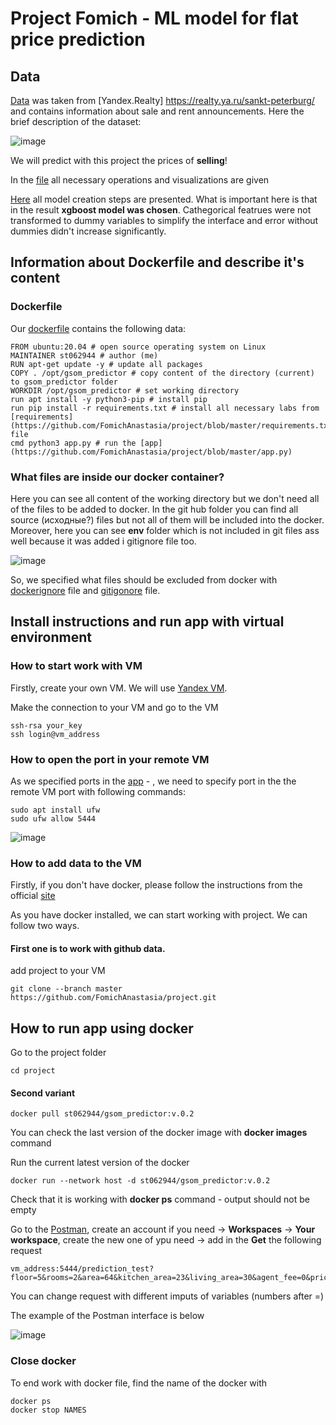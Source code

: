 # Project Fomich - ML model for flat price prediction

## Data

[Data](https://drive.google.com/file/d/1FZV6YH3k_-uiMv32GfsGaByE5D2CMUhZ/view?usp=sharing) was taken from [Yandex.Realty] https://realty.ya.ru/sankt-peterburg/ and contains information about sale and rent announcements. Here the brief description of the dataset:

![image](https://github.com/FomichAnastasia/project/assets/114520431/1ecc5577-0b58-4fcf-b31f-74602558a774)

We will predict with this project the prices of **selling**! 

In the [file](https://github.com/FomichAnastasia/project/blob/main/Statistics.ipynb) all necessary operations and visualizations are given

[Here](https://github.com/FomichAnastasia/project/blob/main/Models.ipynb) all model creation steps are presented. What is important here is that in the result **xgboost model was chosen**. Cathegorical featrues were not transformed to dummy variables to simplify the interface and error without dummies didn't increase significantly. 


## Information about Dockerfile and describe it's content

### Dockerfile
 
Our [dockerfile](https://github.com/FomichAnastasia/project/blob/master/Dockerfile) contains the following data:
 
 ```
FROM ubuntu:20.04 # open source operating system on Linux
MAINTAINER st062944 # author (me)
RUN apt-get update -y # update all packages
COPY . /opt/gsom_predictor # copy content of the directory (current) to gsom_predictor folder 
WORKDIR /opt/gsom_predictor # set working directory
run apt install -y python3-pip # install pip
run pip install -r requirements.txt # install all necessary labs from [requirements](https://github.com/FomichAnastasia/project/blob/master/requirements.txt) file 
cmd python3 app.py # run the [app](https://github.com/FomichAnastasia/project/blob/master/app.py)
 ```
 
### What files are inside our docker container?

Here you can see all content of the working directory but we don't need all of the files to be added to docker. In the git hub folder you can find all source (исходные?) files but not all of them will be included into the docker. Moreover, here you can see **env** folder which is not included in git files ass well because it was added i gitignore file too.
 
![image](https://github.com/FomichAnastasia/project/assets/114520431/7dae5499-6a7f-49cd-a705-b93674c4ba3d)

So, we specified what files should be excluded from docker with [dockerignore](https://github.com/FomichAnastasia/project/blob/master/.dockerignore) file and [gitigonore](https://github.com/FomichAnastasia/project/blob/master/.gitignore) file.

## Install instructions and run app with virtual environment

### How to start work with VM

Firstly, create your own VM. We will use [Yandex VM](https://console.cloud.yandex.ru/folders/b1gbrh8lv3mtr0l2eo47/compute/instances). 

Make the connection to your VM and go to the VM

```
ssh-rsa your_key
ssh login@vm_address
```

### How to open the port in your remote VM

As we specified ports in the [app](https://github.com/FomichAnastasia/project/blob/master/app.py) - , we need to specify port in the the remote VM port with following commands:

```
sudo apt install ufw 
sudo ufw allow 5444 
```
![image](https://github.com/FomichAnastasia/project/assets/114520431/46dda731-462a-4f7b-be99-a5be9d37cabe)

### How to add data to the VM

Firstly, if you don't have docker, please follow the instructions from the official [site](https://docs.docker.com/engine/install/ubuntu/)

As you have docker installed, we can start working with project. We can follow two ways. 

#### First one is to work with github data.

add project to your VM
```
git clone --branch master https://github.com/FomichAnastasia/project.git 
```

## How to run app using docker

Go to the project folder
```
cd project 
```
#### Second variant
```
docker pull st062944/gsom_predictor:v.0.2
```
You can check the last version of the docker image with **docker images** command

Run the current latest version of the docker
```
docker run --network host -d st062944/gsom_predictor:v.0.2 
```
Check that it is working with  **docker ps** command - output should not be empty

Go to the [Postman](https://web.postman.co/), create an account if you need -> **Workspaces** -> **Your workspace**, create the new one of ypu need -> add in the **Get** the following request

```
vm_address:5444/prediction_test?floor=5&rooms=2&area=64&kitchen_area=23&living_area=30&agent_fee=0&price_per_sq_m=10000&house_price_sqm_median_cleaned=300000&house_price_sqm_median_cleaned=35000&days_exposition=130&price_for_rent=23000
```
You can change request with different imputs of variables (numbers after =)

The example of the Postman interface is below

![image](https://github.com/FomichAnastasia/project/assets/114520431/373a9b49-d17d-41da-ad36-9dcbac01c762)

### Close docker

To end work with docker file, find the name of the docker with 
```
docker ps
docker stop NAMES
```



